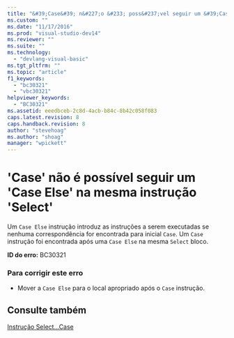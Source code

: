 ```yaml
---
title: "&#39;Case&#39; n&#227;o &#233; poss&#237;vel seguir um &#39;Case Else&#39; na mesma instru&#231;&#227;o &#39;Select&#39; | Microsoft Docs"
ms.custom: ""
ms.date: "11/17/2016"
ms.prod: "visual-studio-dev14"
ms.reviewer: ""
ms.suite: ""
ms.technology: 
  - "devlang-visual-basic"
ms.tgt_pltfrm: ""
ms.topic: "article"
f1_keywords: 
  - "bc30321"
  - "vbc30321"
helpviewer_keywords: 
  - "BC30321"
ms.assetid: eeedbceb-2c8d-4acb-b84c-8b42c058f083
caps.latest.revision: 8
caps.handback.revision: 8
author: "stevehoag"
ms.author: "shoag"
manager: "wpickett"
---
```

# &#39;Case&#39; n&#227;o &#233; poss&#237;vel seguir um &#39;Case Else&#39; na mesma instru&#231;&#227;o &#39;Select&#39;
Um `Case Else` instrução introduz as instruções a serem executadas se nenhuma correspondência for encontrada para inicial `Case`. Um `Case` instrução foi encontrada após uma `Case Else` na mesma `Select` bloco.  
  
 **ID do erro:** BC30321  
  
### Para corrigir este erro  
  
-   Mover a `Case Else` para o local apropriado após o `Case` instrução.  
  
## Consulte também  
 [Instrução Select...Case](../../visual-basic/language-reference/statements/select-case-statement.md)